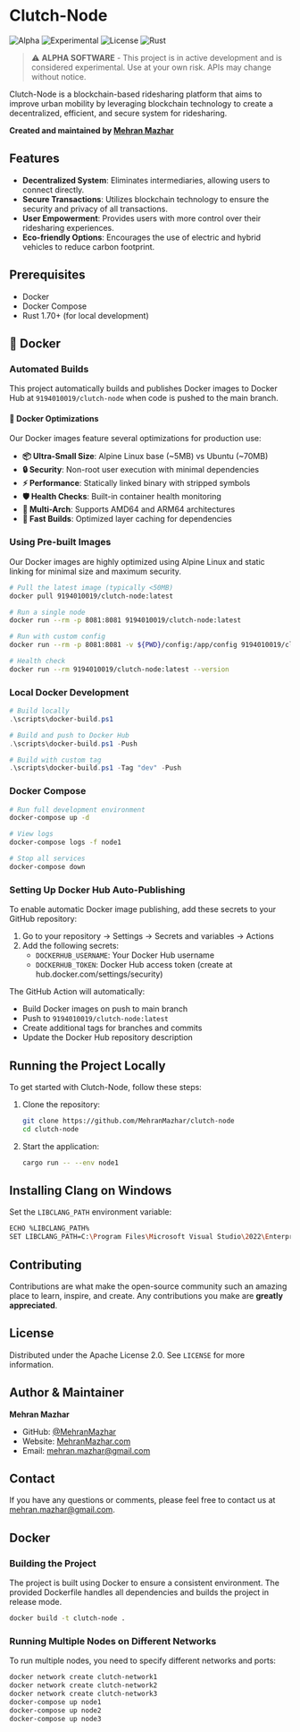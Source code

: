 # Clutch-Node

![Alpha](https://img.shields.io/badge/status-alpha-orange.svg)
![Experimental](https://img.shields.io/badge/stage-experimental-red.svg)
![License](https://img.shields.io/badge/license-Apache%202.0-blue.svg)
![Rust](https://img.shields.io/badge/rust-1.70+-orange.svg)

> ⚠️ **ALPHA SOFTWARE** - This project is in active development and is considered experimental. Use at your own risk. APIs may change without notice.

Clutch-Node is a blockchain-based ridesharing platform that aims to improve urban mobility by leveraging blockchain technology to create a decentralized, efficient, and secure system for ridesharing.

**Created and maintained by [Mehran Mazhar](https://github.com/MehranMazhar)**

## Features
- **Decentralized System**: Eliminates intermediaries, allowing users to connect directly.
- **Secure Transactions**: Utilizes blockchain technology to ensure the security and privacy of all transactions.
- **User Empowerment**: Provides users with more control over their ridesharing experiences.
- **Eco-friendly Options**: Encourages the use of electric and hybrid vehicles to reduce carbon footprint.

## Prerequisites
- Docker
- Docker Compose
- Rust 1.70+ (for local development)

## 🐳 Docker

### Automated Builds
This project automatically builds and publishes Docker images to Docker Hub at `9194010019/clutch-node` when code is pushed to the main branch.

#### 🚀 **Docker Optimizations**
Our Docker images feature several optimizations for production use:

- **📦 Ultra-Small Size**: Alpine Linux base (~5MB) vs Ubuntu (~70MB)
- **🔒 Security**: Non-root user execution with minimal dependencies
- **⚡ Performance**: Statically linked binary with stripped symbols
- **🛡️ Health Checks**: Built-in container health monitoring
- **📱 Multi-Arch**: Supports AMD64 and ARM64 architectures
- **💨 Fast Builds**: Optimized layer caching for dependencies

### Using Pre-built Images
Our Docker images are highly optimized using Alpine Linux and static linking for minimal size and maximum security.

```bash
# Pull the latest image (typically <50MB)
docker pull 9194010019/clutch-node:latest

# Run a single node
docker run --rm -p 8081:8081 9194010019/clutch-node:latest

# Run with custom config
docker run --rm -p 8081:8081 -v ${PWD}/config:/app/config 9194010019/clutch-node:latest --env node1

# Health check
docker run --rm 9194010019/clutch-node:latest --version
```

### Local Docker Development
```powershell
# Build locally
.\scripts\docker-build.ps1

# Build and push to Docker Hub
.\scripts\docker-build.ps1 -Push

# Build with custom tag
.\scripts\docker-build.ps1 -Tag "dev" -Push
```

### Docker Compose
```bash
# Run full development environment
docker-compose up -d

# View logs
docker-compose logs -f node1

# Stop all services
docker-compose down
```

### Setting Up Docker Hub Auto-Publishing

To enable automatic Docker image publishing, add these secrets to your GitHub repository:

1. Go to your repository → Settings → Secrets and variables → Actions
2. Add the following secrets:
   - `DOCKERHUB_USERNAME`: Your Docker Hub username
   - `DOCKERHUB_TOKEN`: Docker Hub access token (create at hub.docker.com/settings/security)

The GitHub Action will automatically:
- Build Docker images on push to main branch
- Push to `9194010019/clutch-node:latest`
- Create additional tags for branches and commits
- Update the Docker Hub repository description

## Running the Project Locally

To get started with Clutch-Node, follow these steps:

1. Clone the repository:
    ```bash
    git clone https://github.com/MehranMazhar/clutch-node
    cd clutch-node
    ```

2. Start the application:
    ```bash
    cargo run -- --env node1
    ```

## Installing Clang on Windows
Set the `LIBCLANG_PATH` environment variable:
```bash
ECHO %LIBCLANG_PATH%
SET LIBCLANG_PATH=C:\Program Files\Microsoft Visual Studio\2022\Enterprise\VC\Tools\Llvm\x64\bin
```

## Contributing
Contributions are what make the open-source community such an amazing place to learn, inspire, and create. Any contributions you make are **greatly appreciated**.

## License
Distributed under the Apache License 2.0. See `LICENSE` for more information.

## Author & Maintainer

**Mehran Mazhar**
- GitHub: [@MehranMazhar](https://github.com/MehranMazhar)
- Website: [MehranMazhar.com](https://MehranMazhar.com)
- Email: mehran.mazhar@gmail.com

## Contact
If you have any questions or comments, please feel free to contact us at mehran.mazhar@gmail.com.

## Docker

### Building the Project
The project is built using Docker to ensure a consistent environment. The provided Dockerfile handles all dependencies and builds the project in release mode.

```bash
docker build -t clutch-node .
```

### Running Multiple Nodes on Different Networks
To run multiple nodes, you need to specify different networks and ports:

```bash
docker network create clutch-network1
docker network create clutch-network2
docker network create clutch-network3
docker-compose up node1
docker-compose up node2
docker-compose up node3
```